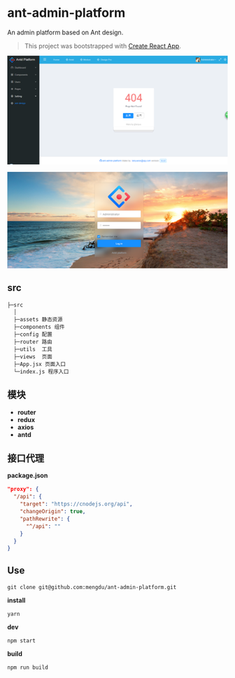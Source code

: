 # ant-admin-platform

An admin platform based on Ant design.

> This project was bootstrapped with [Create React App](https://github.com/facebookincubator/create-react-app).

![截图](20180614222032.png)

![login](20180614222241.png)

## src

```ls
├─src
  │
  ├─assets 静态资源
  ├─components 组件
  ├─config 配置
  ├─router 路由
  ├─utils  工具
  ├─views  页面
  ├─App.jsx 页面入口
  └─index.js 程序入口
```

## 模块

+ **router**
+ **redux**
+ **axios**
+ **antd**


## 接口代理

**package.json**

```json
"proxy": {
  "/api": {
    "target": "https://cnodejs.org/api",
    "changeOrigin": true,
    "pathRewrite": {
      "^/api": ""
    }
  }
}

```

## Use

```ls
git clone git@github.com:mengdu/ant-admin-platform.git
```

**install**

```ls
yarn
```

**dev**

```ls
npm start
```

**build**

```ls
npm run build
```
